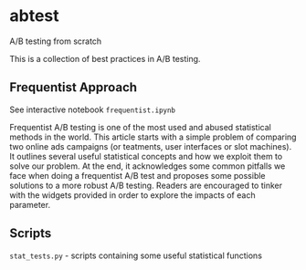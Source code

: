 # abtest
A/B testing from scratch

This is a collection of best practices in A/B testing. 

## Frequentist Approach

See interactive notebook `frequentist.ipynb`

Frequentist A/B testing is one of the most used and abused statistical methods in the world. This article starts with a simple problem of comparing two online ads campaigns (or teatments, user interfaces or slot machines). It outlines several useful statistical concepts and how we exploit them to solve our problem. At the end, it acknowledges some common pitfalls we face when doing a frequentist A/B test and proposes some possible solutions to a more robust A/B testing. Readers are encouraged to tinker with the widgets provided in order to explore the impacts of each parameter.

## Scripts
`stat_tests.py` - scripts containing some useful statistical functions
